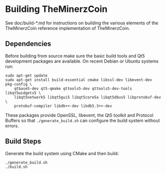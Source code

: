 Building TheMinerzCoin
================

See doc/build-*.md for instructions on building the various
elements of the TheMinerzCoin reference implementation of TheMinerzCoin.

Dependencies
------------
Before building from source make sure the basic build tools and Qt5 development
packages are available. On recent Debian or Ubuntu systems run:

```
sudo apt-get update
sudo apt-get install build-essential cmake libssl-dev libevent-dev pkg-config \
    qtbase5-dev qt5-qmake qttools5-dev qttools5-dev-tools libqt5widgets5 \
    libqt5network5 libqt5gui5 libqt5core5a libqt5dbus5 libprotobuf-dev \
    protobuf-compiler libdb++-dev libdb5.3++-dev
```

These packages provide OpenSSL, libevent, the Qt5 toolkit and Protocol Buffers
so that `./generate_build.sh` can configure the build system without errors.

Build Steps
-----------
Generate the build system using CMake and then build:

```
./generate_build.sh
./build.sh
```
